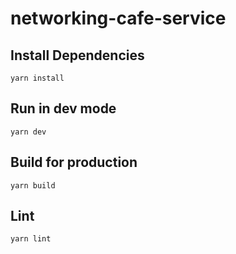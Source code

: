 # networking-cafe-service

## Install Dependencies

```
yarn install
```

## Run in dev mode

```
yarn dev
```

## Build for production

```
yarn build
```

## Lint

```
yarn lint
```
